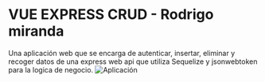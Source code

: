 # VUE EXPRESS CRUD - Rodrigo miranda
Una aplicación web que se encarga de autenticar, insertar, eliminar y recoger datos de una express web api que utiliza Sequelize y jsonwebtoken para la logica de negocio.
![Aplicación]([images/screenshot.png](https://res.cloudinary.com/debvhmcid/image/upload/v1698112229/vue-express-principal-verde_h4u7jk.jpg)https://res.cloudinary.com/debvhmcid/image/upload/v1698112229/vue-express-principal-verde_h4u7jk.jpg)
